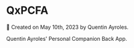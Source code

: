 # QxPCFA
📆 Created on May 10th, 2023 by Quentin Ayroles.

Quentin Ayroles' Personal Companion Back App.
